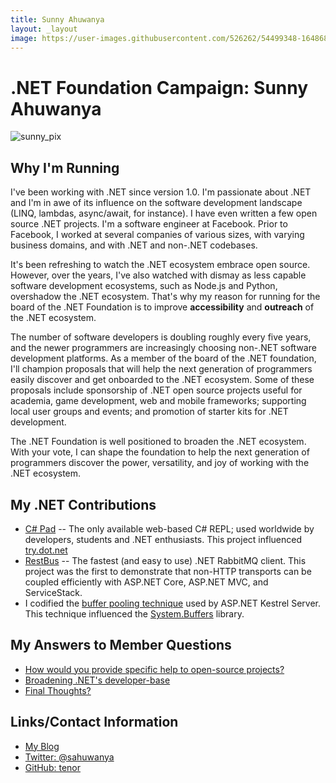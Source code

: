 ```yaml
---
title: Sunny Ahuwanya
layout: _layout
image: https://user-images.githubusercontent.com/526262/54499348-16486800-48e7-11e9-8aa0-ef9cd15a002d.jpg
---
```


# .NET Foundation Campaign: Sunny Ahuwanya

![sunny_pix](https://user-images.githubusercontent.com/526262/54499348-16486800-48e7-11e9-8aa0-ef9cd15a002d.jpg)

## Why I'm Running

I've been working with .NET since version 1.0. I'm passionate about .NET and I'm in awe of its influence on the software development landscape (LINQ, lambdas, async/await, for instance). I have even written a few open source .NET projects.
I'm a software engineer at Facebook. Prior to Facebook, I worked at several companies of various sizes, with varying business domains, and with .NET and non-.NET codebases.

It's been refreshing to watch the .NET ecosystem embrace open source. However, over the years, I've also watched with dismay as less capable software development ecosystems, such as Node.js and Python, overshadow the .NET ecosystem.
That's why my reason for running for the board of the .NET Foundation is to improve **accessibility** and **outreach** of the .NET ecosystem.

The number of software developers is doubling roughly every five years, and the newer programmers are increasingly choosing non-.NET software development platforms.
As a member of the board of the .NET foundation, I'll champion proposals that will help the next generation of programmers easily discover and get onboarded to the .NET ecosystem.
Some of these proposals include sponsorship of .NET open source projects useful for academia, game development, web and mobile frameworks; supporting local user groups and events; and promotion of starter kits for .NET development.

The .NET Foundation is well positioned to broaden the .NET ecosystem. With your vote, I can shape the foundation to help the next generation of programmers discover the power, versatility, and joy of working with the .NET ecosystem.


## My .NET Contributions

* [C# Pad](https://csharppad.com) -- The only available web-based C# REPL; used worldwide by developers, students and .NET enthusiasts. This project influenced [try.dot.net](https://try.dot.net/)
* [RestBus](https://github.com/tenor/RestBus) -- The fastest (and easy to use) .NET RabbitMQ client. This project was the first to demonstrate that non-HTTP transports can be coupled efficiently with ASP.NET Core, ASP.NET MVC, and ServiceStack. 
* I codified the [buffer pooling technique](http://www.ahuwanya.net/blog/post/Buffer-Pooling-for-NET-Socket-Operations) used by ASP.NET Kestrel Server. This technique influenced the [System.Buffers](https://docs.microsoft.com/en-us/dotnet/api/system.buffers?view=netcore-2.2) library.


## My Answers to Member Questions

* [How would you provide specific help to open-source projects?](https://github.com/dotnet-foundation/election/issues/79#issuecomment-475704029)
* [Broadening .NET's developer-base](https://github.com/dotnet-foundation/election/issues/91#issuecomment-475378658)
* [Final Thoughts?](https://github.com/dotnet-foundation/election/issues/102#issuecomment-475721479)


## Links/Contact Information

* [My Blog](http://www.ahuwanya.net/blog/)
* [Twitter: @sahuwanya](https://twitter.com/sahuwanya)
* [GitHub: tenor](https://github.com/tenor)

